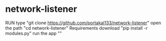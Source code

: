 # network-listener
RUN
type "git clone https://github.com/portakal133/network-listener"
open the path "cd network-listener"
Requirements download "pip install -r modules.py"
run the app "" 
